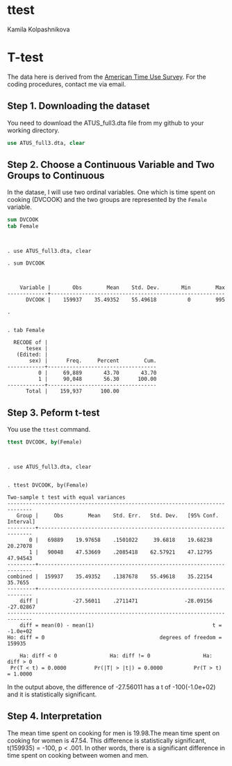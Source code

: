 # ttest
Kamila Kolpashnikova  

# T-test




The data here is derived from the [American Time Use Survey](http://www.bls.gov/tus/). For the coding procedures, contact me via email.

## Step 1. Downloading the dataset
You need to download the ATUS_full3.dta file from my github to your working directory.


```stata
use ATUS_full3.dta, clear
```



## Step 2. Choose a Continuous Variable and Two Groups to Continuous

In the datase, I will use two ordinal variables. One which is time spent on cooking (DVCOOK) and the two groups are represented by the `Female` variable.


```stata
sum DVCOOK
tab Female
```

```


. use ATUS_full3.dta, clear

. sum DVCOOK



    Variable |       Obs        Mean    Std. Dev.       Min        Max
-------------+--------------------------------------------------------
      DVCOOK |    159937    35.49352    55.49618          0        995

. 


. tab Female

  RECODE of |
      tesex |
   (Edited: |
       sex) |      Freq.     Percent        Cum.
------------+-----------------------------------
          0 |     69,889       43.70       43.70
          1 |     90,048       56.30      100.00
------------+-----------------------------------
      Total |    159,937      100.00
```

## Step 3. Peform t-test

You use the `ttest` command.


```stata
ttest DVCOOK, by(Female)
```

```


. use ATUS_full3.dta, clear


. ttest DVCOOK, by(Female)

Two-sample t test with equal variances
------------------------------------------------------------------------------
   Group |     Obs        Mean    Std. Err.   Std. Dev.   [95% Conf. Interval]
---------+--------------------------------------------------------------------
       0 |   69889    19.97658    .1501022     39.6818    19.68238    20.27078
       1 |   90048    47.53669    .2085418    62.57921    47.12795    47.94543
---------+--------------------------------------------------------------------
combined |  159937    35.49352    .1387678    55.49618    35.22154     35.7655
---------+--------------------------------------------------------------------
    diff |           -27.56011    .2711471               -28.09156   -27.02867
------------------------------------------------------------------------------
    diff = mean(0) - mean(1)                                      t = -1.0e+02
Ho: diff = 0                                     degrees of freedom =   159935

    Ha: diff < 0                 Ha: diff != 0                 Ha: diff > 0
 Pr(T < t) = 0.0000         Pr(|T| > |t|) = 0.0000          Pr(T > t) = 1.0000

```

In the output above, the difference of -27.56011 has a t of -100(-1.0e+02) and it is statistically significant.

## Step 4. Interpretation
The mean time spent on cooking for men is 19.98.The mean time spent on cooking for women is 47.54. This difference is statistically significant, t(159935) = -100, p < .001. In other words, there is a significant difference in time spent on cooking between women and men.
